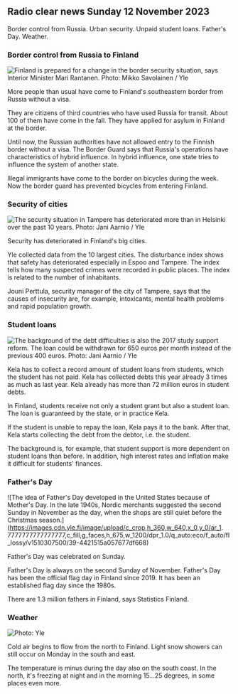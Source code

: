 ## Radio clear news Sunday 12 November 2023

Border control from Russia. Urban security. Unpaid student loans. Father's Day. Weather.

### Border control from Russia to Finland

![Finland is prepared for a change in the border security situation, says Interior Minister Mari Rantanen. Photo: Mikko Savolainen / Yle](https://images.cdn.yle.fi/image/upload/c_crop,h_2720,w_4836,x_0,y_450/ar_1.7777777777777777,c_fill,g_faces,h_675,w_1200/dpr_1.0/q_auto:eco/f_auto/fl_lossy/v1695988171/39-11790926516b884859ee)

More people than usual have come to Finland's southeastern border from Russia without a visa.

They are citizens of third countries who have used Russia for transit. About 100 of them have come in the fall. They have applied for asylum in Finland at the border.

Until now, the Russian authorities have not allowed entry to the Finnish border without a visa. The Border Guard says that Russia's operations have characteristics of hybrid influence. In hybrid influence, one state tries to influence the system of another state.

Illegal immigrants have come to the border on bicycles during the week. Now the border guard has prevented bicycles from entering Finland.

### Security of cities

![The security situation in Tampere has deteriorated more than in Helsinki over the past 10 years. Photo: Jani Aarnio / Yle](https://images.cdn.yle.fi/image/upload/c_crop,h_2687,w_4777,x_1,y_258/ar_1.7777777777777777,c_fill,g_faces,h_675,w_1200/dpr_1.0/q_auto:eco/f_auto/fl_lossy/v1699517677/39-1197321654a95de6dbe7)

Security has deteriorated in Finland's big cities.

Yle collected data from the 10 largest cities. The disturbance index shows that safety has deteriorated especially in Espoo and Tampere. The index tells how many suspected crimes were recorded in public places. The index is related to the number of inhabitants.

Jouni Perttula, security manager of the city of Tampere, says that the causes of insecurity are, for example, intoxicants, mental health problems and rapid population growth.

### Student loans

![The background of the debt difficulties is also the 2017 study support reform. The loan could be withdrawn for 650 euros per month instead of the previous 400 euros. Photo: Jani Aarnio / Yle](https://images.cdn.yle.fi/image/upload/c_crop,h_3078,w_5472,x_0,y_557/ar_1.7777777777777777,c_fill,g_faces,h_675,w_1200/dpr_1.0/q_auto:eco/f_auto/fl_lossy/v1694583672/39-1171262650149d3dfd0c)

Kela has to collect a record amount of student loans from students, which the student has not paid. Kela has collected debts this year already 3 times as much as last year. Kela already has more than 72 million euros in student debts.

In Finland, students receive not only a student grant but also a student loan. The loan is guaranteed by the state, or in practice Kela.

If the student is unable to repay the loan, Kela pays it to the bank. After that, Kela starts collecting the debt from the debtor, i.e. the student.

The background is, for example, that student support is more dependent on student loans than before. In addition, high interest rates and inflation make it difficult for students' finances.

### Father's Day

![The idea of Father's Day developed in the United States because of Mother's Day. In the late 1940s, Nordic merchants suggested the second Sunday in November as the day, when the shops are still quiet before the Christmas season.](https://images.cdn.yle.fi/image/upload/c_crop,h_360,w_640,x_0,y_0/ar_1. 7777777777777777,c_fill,g_faces,h_675,w_1200/dpr_1.0/q_auto:eco/f_auto/fl_lossy/v1510307500/39-4421515a057677df668)

Father's Day was celebrated on Sunday.

Father's Day is always on the second Sunday of November. Father's Day has been the official flag day in Finland since 2019. It has been an established flag day since the 1980s.

There are 1.3 million fathers in Finland, says Statistics Finland.

### Weather

![ Photo: Yle](https://images.cdn.yle.fi/image/upload/c_crop,h_1080,w_1919,x_0,y_0/ar_1.7777777777777777,c_fill,g_faces,h_675,w_1200/dpr_1.0/q_auto:eco/f_auto/fl_lossy/v1699803736/39-11995176550f22164d93)

Cold air begins to flow from the north to Finland. Light snow showers can still occur on Monday in the south and east.

The temperature is minus during the day also on the south coast. In the north, it's freezing at night and in the morning 15\...25 degrees, in some places even more.
